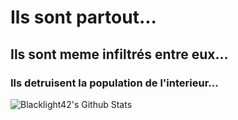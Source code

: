 # Ils sont partout...
## Ils sont meme infiltrés entre eux...
### Ils detruisent la population de l'interieur...
<img align="left" alt="Blacklight42's Github Stats" src="https://github-readme-stats.vercel.app/api?username=Blacklight42&show_icons=true&theme=dark&count_private=true"/>
